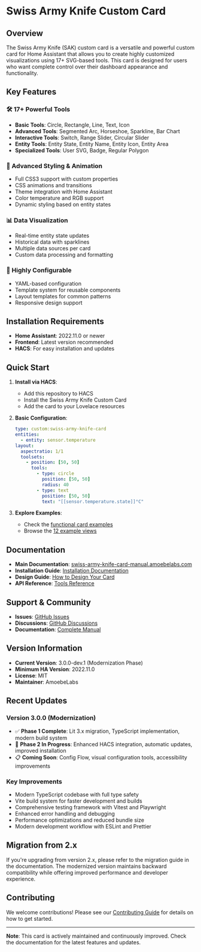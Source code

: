 # Swiss Army Knife Custom Card

## Overview

The Swiss Army Knife (SAK) custom card is a versatile and powerful custom card for Home Assistant that allows you to create highly customized visualizations using 17+ SVG-based tools. This card is designed for users who want complete control over their dashboard appearance and functionality.

## Key Features

### 🛠️ 17+ Powerful Tools
- **Basic Tools**: Circle, Rectangle, Line, Text, Icon
- **Advanced Tools**: Segmented Arc, Horseshoe, Sparkline, Bar Chart
- **Interactive Tools**: Switch, Range Slider, Circular Slider
- **Entity Tools**: Entity State, Entity Name, Entity Icon, Entity Area
- **Specialized Tools**: User SVG, Badge, Regular Polygon

### 🎨 Advanced Styling & Animation
- Full CSS3 support with custom properties
- CSS animations and transitions
- Theme integration with Home Assistant
- Color temperature and RGB support
- Dynamic styling based on entity states

### 📊 Data Visualization
- Real-time entity state updates
- Historical data with sparklines
- Multiple data sources per card
- Custom data processing and formatting

### 🔧 Highly Configurable
- YAML-based configuration
- Template system for reusable components
- Layout templates for common patterns
- Responsive design support

## Installation Requirements

- **Home Assistant**: 2022.11.0 or newer
- **Frontend**: Latest version recommended
- **HACS**: For easy installation and updates

## Quick Start

1. **Install via HACS**:
   - Add this repository to HACS
   - Install the Swiss Army Knife Custom Card
   - Add the card to your Lovelace resources

2. **Basic Configuration**:
   ```yaml
   type: custom:swiss-army-knife-card
   entities:
     - entity: sensor.temperature
   layout:
     aspectratio: 1/1
     toolsets:
       - position: [50, 50]
         tools:
           - type: circle
             position: [50, 50]
             radius: 40
           - type: text
             position: [50, 50]
             text: "[[sensor.temperature.state]]°C"
   ```

3. **Explore Examples**:
   - Check the [functional card examples](https://swiss-army-knife-card-manual.amoebelabs.com/design/example-set-functional-cards/)
   - Browse the [12 example views](https://swiss-army-knife-card-manual.amoebelabs.com/examples/introduction/)

## Documentation

- **Main Documentation**: [swiss-army-knife-card-manual.amoebelabs.com](https://swiss-army-knife-card-manual.amoebelabs.com/)
- **Installation Guide**: [Installation Documentation](https://swiss-army-knife-card-manual.amoebelabs.com/start/installation/)
- **Design Guide**: [How to Design Your Card](https://swiss-army-knife-card-manual.amoebelabs.com/design/how-to-design-your-card/)
- **API Reference**: [Tools Reference](https://swiss-army-knife-card-manual.amoebelabs.com/tools/introduction/)

## Support & Community

- **Issues**: [GitHub Issues](https://github.com/AmoebeLabs/swiss-army-knife-card/issues)
- **Discussions**: [GitHub Discussions](https://github.com/AmoebeLabs/swiss-army-knife-card/discussions)
- **Documentation**: [Complete Manual](https://swiss-army-knife-card-manual.amoebelabs.com/)

## Version Information

- **Current Version**: 3.0.0-dev.1 (Modernization Phase)
- **Minimum HA Version**: 2022.11.0
- **License**: MIT
- **Maintainer**: AmoebeLabs

## Recent Updates

### Version 3.0.0 (Modernization)
- ✅ **Phase 1 Complete**: Lit 3.x migration, TypeScript implementation, modern build system
- 🚧 **Phase 2 In Progress**: Enhanced HACS integration, automatic updates, improved installation
- 📋 **Coming Soon**: Config Flow, visual configuration tools, accessibility improvements

### Key Improvements
- Modern TypeScript codebase with full type safety
- Vite build system for faster development and builds
- Comprehensive testing framework with Vitest and Playwright
- Enhanced error handling and debugging
- Performance optimizations and reduced bundle size
- Modern development workflow with ESLint and Prettier

## Migration from 2.x

If you're upgrading from version 2.x, please refer to the migration guide in the documentation. The modernized version maintains backward compatibility while offering improved performance and developer experience.

## Contributing

We welcome contributions! Please see our [Contributing Guide](docs/CONTRIBUTING.md) for details on how to get started.

---

**Note**: This card is actively maintained and continuously improved. Check the documentation for the latest features and updates.
